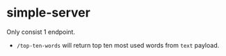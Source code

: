 # simple-server

Only consist 1 endpoint.
- `/top-ten-words` will return top ten most used words from `text` payload.